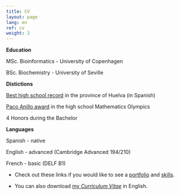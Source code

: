 ```yaml
---
title: CV
layout: page
lang: en
ref: cv
weight: 2
---
```


**Education**

MSc. Bioinformatics - University of Copenhagen

BSc. Biochemistry - University of Seville


**Distictions**

[Best high school record](http://www.juntadeandalucia.es/boja/2013/24/7) in the province of Huelva (in Spanish)

[Paco Anillo award](http://thales.cica.es/olimpiada2/?q=node/1203) in the high school Mathematics Olympics

4 Honors during the Bachelor

**Languages**

Spanish - native 

English - advanced (Cambridge Advanced 194/210)

French - basic (DELF B1)


* Check out these links if you would like to see a [portfolio](/portfolio/index.html) and [skills](/skills/index.html).

* You can also download [my *Curriculum Vitae*](https://mega.nz/#!wwUE3AjQ!rTgf6JWwRGAdHggif0meQc7dpdAdJyY5zCBqK6KfIw4) in English.

